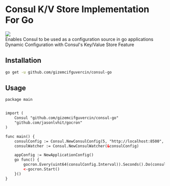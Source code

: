 # Consul K/V Store Implementation For Go

<img src="https://i.ibb.co/kGwcF7S/Screen-Shot-2021-12-04-at-18-56-46.png"/>
<br/>Enables Consul to be used as a configuration source in go applications
<br/>Dynamic Configuration with Consul's Key/Value Store Feature


## Installation


```bash
go get -u github.com/gizemcifguvercin/consul-go
```

## Usage


```html
package main

```

```html

import (
	Consul "github.com/gizemcifguvercin/consul-go"
	"github.com/jasonlvhit/gocron"
)

```

```html
func main() {
	consulConfig := Consul.NewConsulConfig(5, "http://localhost:8500", "go", "")
	consulWatcher := Consul.NewConsulWatcher(&consulConfig)

	appConfig := NewApplicationConfig()
	go func() {
		gocron.Every(uint64(consulConfig.Interval)).Seconds().Do(consulWatcher.Watch, &appConfig)
		<-gocron.Start()
	}()
}

```
